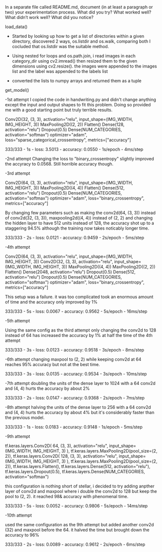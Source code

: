 In a separate file called README.md, document (in at least a paragraph or two) your experimentation process. What did you try? What worked well? What didn’t work well? What did you notice?

load_data()

- Started by looking up how to get a list of directories within a given directory, discovered 2 ways, os.listdir and os.walk, comparing both I cocluded that os.listdir was the suitable method.

- Using nested for loops and os.path.join, i read images in each category_dir using cv2.imread() then resized them to the given dimensions using cv2.resize(). the images were appended to the images list and the label was appended to the labels list

- converted the lists to numpy arrays and returned them as a tuple


get_model()

-1st attempt
I copied the code in handwriting.py and didn't change anything except the input and output shapes to fit this problem. Doing so provided me with a good starting point but truly terrible results.

Conv2D(32, (3, 3), activation="relu", input_shape=(IMG_WIDTH, IMG_HEIGHT, 3))
MaxPooling2D((2, 2))
Flatten()
Dense(128, activation="relu")
Dropout(0.5)
Dense(NUM_CATEGORIES, activation="softmax")
optimizer="adam", loss="sparse_categorical_crossentropy", metrics=["accuracy"]

333/333 - 1s - loss: 3.5013 - accuracy: 0.0550 - 1s/epoch - 4ms/step


-2nd attempt
Changing the loss to "binary_crossentropy" slightly improved the accyracy to 0.0568. Still horrible accuracy though.


-3rd attempt

Conv2D(64, (3, 3), activation="relu", input_shape=(IMG_WIDTH, IMG_HEIGHT, 3))
MaxPooling2D((4, 4))
Flatten()
Dense(512, activation="relu")
Dropout(0.5)
Dense(NUM_CATEGORIES, activation="softmax")
optimizer="adam", loss="binary_crossentropy", metrics=["accuracy"]

By changing few parameters such as making the conv2d(64, (3, 3)) instead of conv2d(32, (3, 3)), maxpooling2d((4, 4)) instead of (2, 2) and changing the hidden layer to have 512 units instead of 128, the accuracy shot up to a staggering 94.5% although the training now takes noticably longer time.

333/333 - 2s - loss: 0.0121 - accuracy: 0.9459 - 2s/epoch - 5ms/step


-4th attempt

Conv2D(64, (3, 3), activation="relu", input_shape=(IMG_WIDTH, IMG_HEIGHT, 3))
Conv2D(32, (3, 3), activation="relu", input_shape=(IMG_WIDTH, IMG_HEIGHT, 3))
MaxPooling2D((4, 4))
MaxPooling2D((2, 2))
Flatten()
Dense(2048, activation="relu")
Dropout(0.5)
Dense(512, activation="relu")
Dropout(0.5)
Dense(NUM_CATEGORIES, activation="softmax")
optimizer="adam", loss="binary_crossentropy", metrics=["accuracy"]

This setup was a failure. it was too complicated took an enormous amount of time and the accuracy only improved by 1%

333/333 - 5s - loss: 0.0067 - accuracy: 0.9562 - 5s/epoch - 16ms/step


-5th attempt

Using the same config as the third attempt only changing the conv2d to 128 instead of 64 has increased the accuracy by 1% at half the time of the 4th attempt

333/333 - 3s - loss: 0.0123 - accuracy: 0.9518 - 3s/epoch - 8ms/step


-6th attempt
changing maxpool to (2, 2) while keeping conv2d at 64 reaches 95% accuracy but not at the best time.

333/333 - 3s - loss: 0.0135 - accuracy: 0.9534 - 3s/epoch - 10ms/step


-7th attempt
doubling the units of the dense layer to 1024 with a 64 conv2d and (4, 4) hurts the accuracy by about 2%

333/333 - 2s - loss: 0.0147 - accuracy: 0.9368 - 2s/epoch - 7ms/step


-8th attempt
halving the units of the dense layer to 256 with a 64 conv2d and (4, 4) hurts the accuracy by about 4% but it's considerably faster than the previous model.

333/333 - 1s - loss: 0.0183 - accuracy: 0.9148 - 1s/epoch - 5ms/step


-9th attempt

tf.keras.layers.Conv2D(
    64, (3, 3), activation="relu", input_shape=(IMG_WIDTH, IMG_HEIGHT, 3)
),
tf.keras.layers.MaxPooling2D(pool_size=(2, 2)),
tf.keras.layers.Conv2D(
    128, (3, 3), activation="relu", input_shape=(IMG_WIDTH, IMG_HEIGHT, 3)
),
tf.keras.layers.MaxPooling2D(pool_size=(2, 2)),
tf.keras.layers.Flatten(),
tf.keras.layers.Dense(512, activation="relu"),
tf.keras.layers.Dropout(0.5),
tf.keras.layers.Dense(NUM_CATEGORIES, activation="softmax")

this configuration is nothing short of stellar, i decided to try adding anpther layer of conv2d and maxpool where i double the conv2d to 128 but keep the pool to (2, 2). it reached 98& accuracy with phenomenal time.

333/333 - 5s - loss: 0.0052 - accuracy: 0.9806 - 5s/epoch - 14ms/step


-10th attempt

used the same configuration as the 9th attempt but added another conv2d (32) and maxpool before the 64. it halved the time but brought down the accuracy to 96%

333/333 - 2s - loss: 0.0089 - accuracy: 0.9612 - 2s/epoch - 6ms/step


